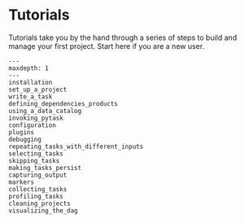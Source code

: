 # Tutorials

Tutorials take you by the hand through a series of steps to build and manage your first
project. Start here if you are a new user.

```{toctree}
---
maxdepth: 1
---
installation
set_up_a_project
write_a_task
defining_dependencies_products
using_a_data_catalog
invoking_pytask
configuration
plugins
debugging
repeating_tasks_with_different_inputs
selecting_tasks
skipping_tasks
making_tasks_persist
capturing_output
markers
collecting_tasks
profiling_tasks
cleaning_projects
visualizing_the_dag
```
